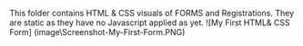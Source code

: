 This folder contains HTML & CSS visuals of FORMS and Registrations. They are static as they have no Javascript applied as yet.
![My First HTML& CSS Form] (image\Screenshot-My-First-Form.PNG)
